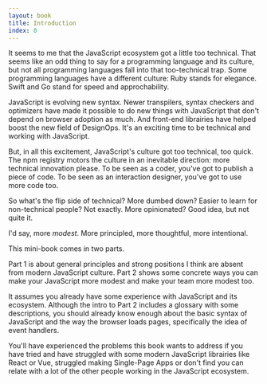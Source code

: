 ```yaml
---
layout: book
title: Introduction
index: 0
---
```


It seems to me that the JavaScript ecosystem got a little too technical. That seems like an odd thing to say for a programming language and its culture, but not all programming languages fall into that too-technical trap. Some programming languages have a different culture: Ruby stands for elegance. Swift and Go stand for speed and approchability.

JavaScript is evolving new syntax. Newer transpilers, syntax checkers and optimizers have made it possible to do new things with JavaScript that don't depend on browser adoption as much. And front-end librairies have helped boost the new field of DesignOps. It's an exciting time to be technical and working with JavaScript.

But, in all this excitement, JavaScript's culture got too technical, too quick. The npm registry motors the culture in an inevitable direction: more technical innovation please. To be seen as a coder, you've got to publish a piece of code. To be seen as an interaction designer, you've got to use more code too.

So what's the flip side of technical? More dumbed down? Easier to learn for non-technical people? Not exactly. More opinionated? Good idea, but not quite it.

I'd say, more _modest_. More principled, more thoughtful, more intentional.

This mini-book comes in two parts.

Part 1 is about general principles and strong positions I think are absent from modern JavaScript culture.
Part 2 shows some concrete ways you can make your JavaScript more modest and make your team more modest too.

It assumes you already have some experience with JavaScript and its ecosystem. Although the intro to Part 2 includes a glossary with some descriptions, you should already know enough about the basic syntax of JavaScript and the way the browser loads pages, specifically the idea of event handlers. 

You'll have experienced the problems this book wants to address if you have tried and have struggled with some modern JavaScript librairies like React or Vue, struggled making Single-Page Apps or don't find you can relate with a lot of the other people working in the JavaScript ecosystem.
